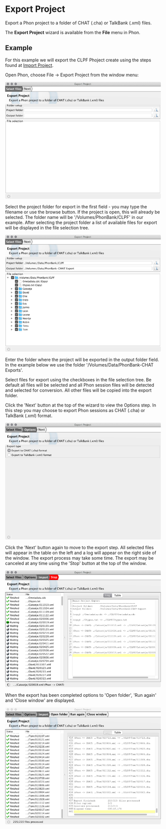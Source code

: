 # Export Project

Export a Phon project to a folder of CHAT (.cha) or TalkBank (.xml) files.

The **Export Project** wizard is available from the **File** menu in Phon.

## Example

For this example we will export the CLPF Phoject create using the steps found at [Import Project](./import_project.md).

Open Phon, choose File -> Export Project from the window menu:

![./images/export_project_step1a.png](./images/export_project_step1a.png)

Select the project folder for export in the first field - you may type the filename or use the browse button. If the project is open, this will already be selected.
The folder name will be '/Volumes/PhonBank/CLPF' in our example. After selecting the project folder a list of available files for export will
be displayed in the file selection tree.

![./images/export_project_step1b.png](./images/export_project_step1b.png)

Enter the folder where the project will be exported in the output folder field. In the example below we use the folder '/Volumes/Data/PhonBank-CHAT Exports'.

Select files for export using the checkboxes in the file selection tree. Be default all files will be selected and all Phon session files will be detected
and selected for conversion. All other files will be copied into the export folder.

Click the 'Next' button at the top of the wizard to view the Options step. In this step you may choose to export Phon sessions as CHAT (.cha) or TalkBank (.xml) format.

![./images/export_project_step2.png](./images/export_project_step2.png)

Click the 'Next' button again to move to the export step. All selected files will appear in the table on the left and a log will appear on the right side of the window. The export process may take
some time. The export may be canceled at any time using the 'Stop' button at the top of the window.

![./images/export_project_step3a.png](./images/export_project_step3a.png)

When the export has been completed options to 'Open folder', 'Run again' and 'Close window' are displayed.

![./images/export_project_step3b.png](./images/export_project_step3b.png)
